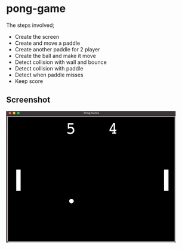 # pong-game

The steps involved;

- Create the screen
- Create and move a paddle
- Create another paddle for 2 player
- Create the ball and make it move
- Detect collision with wall and bounce
- Detect collision with paddle
- Detect when paddle misses
- Keep score

## Screenshot

<img alt="Pong Game Screenshot" width="90%" src="pong_game_screenshot.png" />

